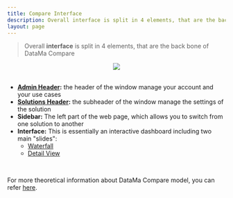 ```yaml
---
title: Compare Interface
description: Overall interface is split in 4 elements, that are the back bone of DataMa Compare.
layout: page
---
```


> Overall **interface** is split in 4 elements, that are the back bone of DataMa Compare

<center><img src="{{site.url}}/{{site.baseurl}}/core_app/new/compare/images/compare_interface.png"/></center>

<br>

* **[Admin Header]({{site.url}}/{{site.baseurl}}/core_app/new/interface/header/header.html):** the header of the window manage your account and your use cases
* **[Solutions Header]({{site.url}}/{{site.baseurl}}/core_app/new/compare/interface/compare_header.html):** the subheader of the window manage the settings of the solution
* **Sidebar:** The left part of the web page, which allows you to switch from one solution to another
* **Interface:** This is essentially an interactive dashboard including two main "slides":
    * [Waterfall]({{site.url}}/{{site.baseurl}}/core_app/new/compare/interface/waterfall.html)
    * [Detail View]({{site.url}}/{{site.baseurl}}/core_app/new/compare/interface/detailed_view.html)

<br>

For more theoretical information about DataMa Compare model, you can refer [here]({{site.url}}/{{site.baseurl}}/core_app/new/compare/model/model.html).
